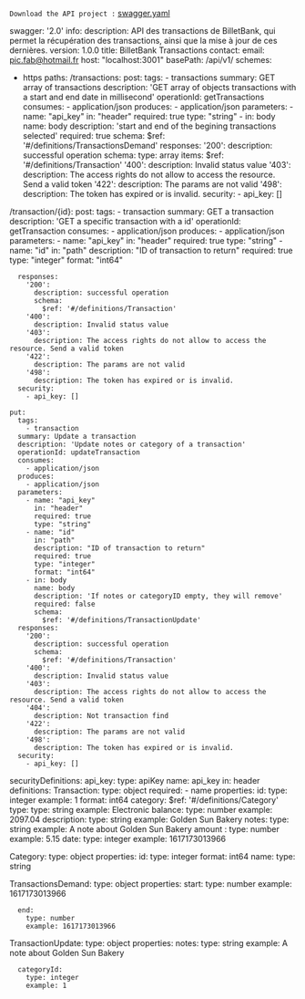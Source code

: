``Download the API project :``
[swagger.yaml](https://picfab.github.io/picfab-fabienpicard_13_15042021.github.io/sawgger.yaml)

swagger: '2.0'
info:
  description: API des transactions de BilletBank, qui permet la récupération des transactions, ainsi que la mise à jour de ces dernières.
  version: 1.0.0
  title: BilletBank Transactions
  contact:
    email: pic.fab@hotmail.fr
host: "localhost:3001"
basePath: /api/v1/
schemes:
  - https
paths:
  /transactions:
    post:
      tags:
        - transactions
      summary: GET array of transactions
      description: 'GET array of objects transactions with a start and end date in millisecond'
      operationId: getTransactions
      consumes:
        - application/json
      produces:
        - application/json
      parameters:
        - name: "api_key"
          in: "header"
          required: true
          type: "string"
        - in: body
          name: body
          description: 'start and end of the begining transactions selected'
          required: true
          schema:
            $ref: '#/definitions/TransactionsDemand'
      responses:
        '200':
          description: successful operation
          schema:
            type: array
            items:
              $ref: '#/definitions/Transaction'
        '400':
          description: Invalid status value
        '403':
          description: The access rights do not allow to access the resource. Send a valid token
        '422':
          description: The params are not valid
        '498':
          description: The token has expired or is invalid.
      security:
        - api_key: []

  /transaction/{id}:
    post:
      tags:
        - transaction
      summary: GET a transaction
      description: 'GET a specific transaction with a id'
      operationId: getTransaction
      consumes:
        - application/json
      produces:
        - application/json
      parameters:
        - name: "api_key"
          in: "header"
          required: true
          type: "string"
        - name: "id"
          in: "path"
          description: "ID of transaction to return"
          required: true
          type: "integer"
          format: "int64"

      responses:
        '200':
          description: successful operation
          schema:
            $ref: '#/definitions/Transaction'
        '400':
          description: Invalid status value
        '403':
          description: The access rights do not allow to access the resource. Send a valid token
        '422':
          description: The params are not valid
        '498':
          description: The token has expired or is invalid.
      security:
        - api_key: []

    put:
      tags:
        - transaction
      summary: Update a transaction
      description: 'Update notes or category of a transaction'
      operationId: updateTransaction
      consumes:
        - application/json
      produces:
        - application/json
      parameters:
        - name: "api_key"
          in: "header"
          required: true
          type: "string"
        - name: "id"
          in: "path"
          description: "ID of transaction to return"
          required: true
          type: "integer"
          format: "int64"
        - in: body
          name: body
          description: 'If notes or categoryID empty, they will remove'
          required: false
          schema:
            $ref: '#/definitions/TransactionUpdate'
      responses:
        '200':
          description: successful operation
          schema:
            $ref: '#/definitions/Transaction'
        '400':
          description: Invalid status value
        '403':
          description: The access rights do not allow to access the resource. Send a valid token
        '404':
          description: Not transaction find
        '422':
          description: The params are not valid
        '498':
          description: The token has expired or is invalid.
      security:
        - api_key: []

securityDefinitions:
  api_key:
    type: apiKey
    name: api_key
    in: header
definitions:
  Transaction:
    type: object
    required:
      - name
    properties:
      id:
        type: integer
        example: 1
        format: int64
      category:
        $ref: '#/definitions/Category'
      type:
        type: string
        example: Electronic
      balance:
        type: number
        example: 2097.04
      description:
        type: string
        example: Golden Sun Bakery
      notes:
        type: string
        example: A note about Golden Sun Bakery
      amount :
        type: number
        example: 5.15
      date:
        type: integer
        example: 1617173013966

  Category:
    type: object
    properties:
      id:
        type: integer
        format: int64
      name:
        type: string

  TransactionsDemand:
    type: object
    properties:
      start:
        type: number
        example: 1617173013966

      end:
        type: number
        example: 1617173013966


  TransactionUpdate:
    type: object
    properties:
      notes:
        type: string
        example: A note about Golden Sun Bakery

      categoryId:
        type: integer
        example: 1




